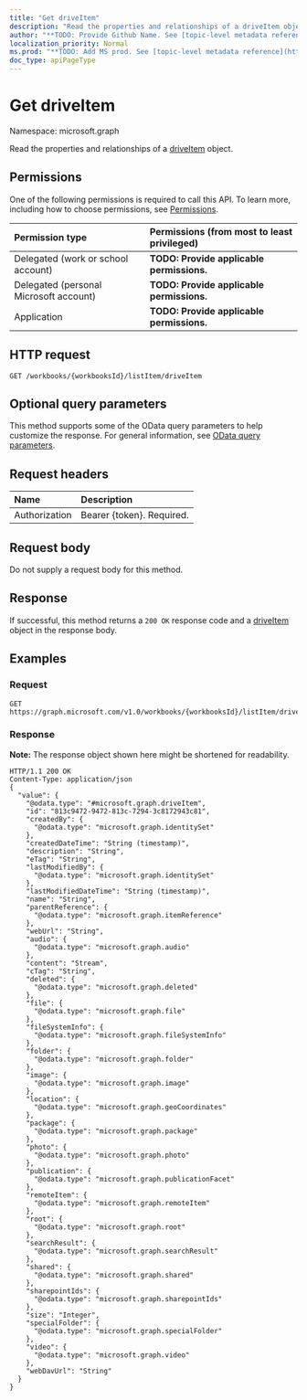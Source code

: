 ```yaml
---
title: "Get driveItem"
description: "Read the properties and relationships of a driveItem object."
author: "**TODO: Provide Github Name. See [topic-level metadata reference](https://msgo.azurewebsites.net/add/document/guidelines/metadata.html#topic-level-metadata)**"
localization_priority: Normal
ms.prod: "**TODO: Add MS prod. See [topic-level metadata reference](https://msgo.azurewebsites.net/add/document/guidelines/metadata.html#topic-level-metadata)**"
doc_type: apiPageType
---
```


# Get driveItem

Namespace: microsoft.graph

Read the properties and relationships of a [driveItem](../resources/driveitem.md) object.

## Permissions
One of the following permissions is required to call this API. To learn more, including how to choose permissions, see [Permissions](/concepts/permissions-reference.md).

|Permission type|Permissions (from most to least privileged)|
|:---|:---|
|Delegated (work or school account)|**TODO: Provide applicable permissions.**|
|Delegated (personal Microsoft account)|**TODO: Provide applicable permissions.**|
|Application|**TODO: Provide applicable permissions.**|

## HTTP request

<!-- {
  "blockType": "ignored"
}
-->
``` http
GET /workbooks/{workbooksId}/listItem/driveItem
```

## Optional query parameters
This method supports some of the OData query parameters to help customize the response. For general information, see [OData query parameters](/graph/query-parameters).

## Request headers
|Name|Description|
|:---|:---|
|Authorization|Bearer {token}. Required.|

## Request body
Do not supply a request body for this method.

## Response

If successful, this method returns a `200 OK` response code and a [driveItem](../resources/driveitem.md) object in the response body.

## Examples

### Request
<!-- {
  "blockType": "request",
  "name": "get_driveitem"
}
-->
``` http
GET https://graph.microsoft.com/v1.0/workbooks/{workbooksId}/listItem/driveItem
```


### Response
**Note:** The response object shown here might be shortened for readability.
<!-- {
  "blockType": "response",
  "truncated": true,
  "@odata.type": "microsoft.graph.driveItem"
}
-->
``` http
HTTP/1.1 200 OK
Content-Type: application/json
{
  "value": {
    "@odata.type": "#microsoft.graph.driveItem",
    "id": "813c9472-9472-813c-7294-3c8172943c81",
    "createdBy": {
      "@odata.type": "microsoft.graph.identitySet"
    },
    "createdDateTime": "String (timestamp)",
    "description": "String",
    "eTag": "String",
    "lastModifiedBy": {
      "@odata.type": "microsoft.graph.identitySet"
    },
    "lastModifiedDateTime": "String (timestamp)",
    "name": "String",
    "parentReference": {
      "@odata.type": "microsoft.graph.itemReference"
    },
    "webUrl": "String",
    "audio": {
      "@odata.type": "microsoft.graph.audio"
    },
    "content": "Stream",
    "cTag": "String",
    "deleted": {
      "@odata.type": "microsoft.graph.deleted"
    },
    "file": {
      "@odata.type": "microsoft.graph.file"
    },
    "fileSystemInfo": {
      "@odata.type": "microsoft.graph.fileSystemInfo"
    },
    "folder": {
      "@odata.type": "microsoft.graph.folder"
    },
    "image": {
      "@odata.type": "microsoft.graph.image"
    },
    "location": {
      "@odata.type": "microsoft.graph.geoCoordinates"
    },
    "package": {
      "@odata.type": "microsoft.graph.package"
    },
    "photo": {
      "@odata.type": "microsoft.graph.photo"
    },
    "publication": {
      "@odata.type": "microsoft.graph.publicationFacet"
    },
    "remoteItem": {
      "@odata.type": "microsoft.graph.remoteItem"
    },
    "root": {
      "@odata.type": "microsoft.graph.root"
    },
    "searchResult": {
      "@odata.type": "microsoft.graph.searchResult"
    },
    "shared": {
      "@odata.type": "microsoft.graph.shared"
    },
    "sharepointIds": {
      "@odata.type": "microsoft.graph.sharepointIds"
    },
    "size": "Integer",
    "specialFolder": {
      "@odata.type": "microsoft.graph.specialFolder"
    },
    "video": {
      "@odata.type": "microsoft.graph.video"
    },
    "webDavUrl": "String"
  }
}
```

